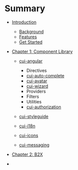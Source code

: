 # Summary

* [Introduction](README.md)

  * [Background](background.md)
  * [Features](features.md)
  * [Get Started](get_started.md)

* [Chapter 1: Component Library](chapter1.md)

  * [cui-angular](cui-ng/cui-ng.md)
    * Directives
     * [cui-auto-complete](cui-auto-complete.md)
     * [cui-avatar](cui-avatar.md)
     * [cui-wizard](cui-wizard.md)
    * Providers
    * Filters
    * Utilities
     * [cui-authorization](cui-authorization.md)

  * [cui-styleguide](cui-styleguide.md)

  * [cui-i18n](cui-i18n.md)
  * [cui-icons](cui-icons.md)
  * [cui-messaging](cui-messaging.md)

* [Chapter 2: B2X](chapter-2-b2x-mode.md)

* 

